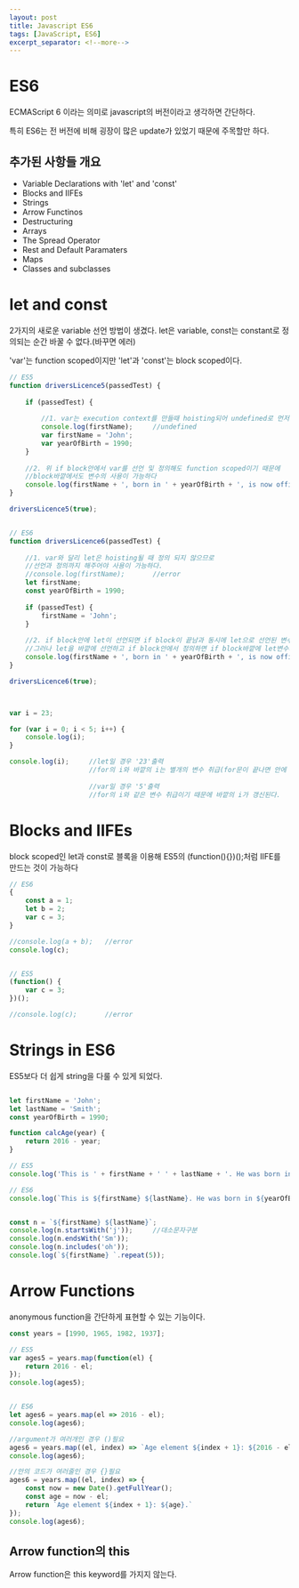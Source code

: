 ```yaml
---
layout: post
title: Javascript ES6
tags: [JavaScript, ES6]
excerpt_separator: <!--more-->
---
```


# ES6

ECMAScript 6 이라는 의미로 javascript의 버전이라고 생각하면 간단하다.

특히 ES6는 전 버전에 비해 굉장이 많은 update가 있었기 때문에 주목할만 하다.

<!--more-->

## 추가된 사항들 개요

- Variable Declarations with 'let' and 'const'
- Blocks and IIFEs
- Strings
- Arrow Functinos
- Destructuring
- Arrays
- The Spread Operator
- Rest and Default Paramaters
- Maps
- Classes and subclasses

# let and const

2가지의 새로운 variable 선언 방법이 생겼다. let은 variable, const는 constant로 정의되는 순간 바꿀 수 없다.(바꾸면 에러)

'var'는 function scoped이지만 'let'과 'const'는 block scoped이다.

```javascript
// ES5
function driversLicence5(passedTest) {
    
    if (passedTest) {
        
        //1. var는 execution context를 만들때 hoisting되어 undefined로 먼저 정의 된다.
        console.log(firstName);     //undefined
        var firstName = 'John';
        var yearOfBirth = 1990;
    }
    
    //2. 위 if block안에서 var를 선언 및 정의해도 function scoped이기 때문에
    //block바깥에서도 변수의 사용이 가능하다
    console.log(firstName + ', born in ' + yearOfBirth + ', is now officially allowed to drive a car.');
}

driversLicence5(true);


// ES6
function driversLicence6(passedTest) {
    
    //1. var와 달리 let은 hoisting될 때 정의 되지 않으므로
    //선언과 정의까지 해주어야 사용이 가능하다.
    //console.log(firstName);       //error
    let firstName;
    const yearOfBirth = 1990;
    
    if (passedTest) {
        firstName = 'John';
    }
    
    //2. if block안에 let이 선언되면 if block이 끝남과 동시에 let으로 선언된 변수들은 사라지기 때문에 이곳에선 사용이 불가하다.
    //그러나 let을 바깥에 선언하고 if block안에서 정의하면 if block바깥에 let변수가 존재하게 되므로 사용이 가능하다
    console.log(firstName + ', born in ' + yearOfBirth + ', is now officially allowed to drive a car.');
}

driversLicence6(true);



var i = 23;

for (var i = 0; i < 5; i++) {
    console.log(i);
}

console.log(i);     //let일 경우 '23'출력
                    //for의 i와 바깥의 i는 별개의 변수 취급(for문이 끝나면 안에 있는 let i는 사라지기 때문)
                    
                    //var일 경우 '5'출력
                    //for의 i와 같은 변수 취급이기 때문에 바깥의 i가 갱신된다.
```

# Blocks and IIFEs

block scoped인 let과 const로 블록을 이용해 ES5의 (function(){})();처럼 IIFE를 만드는 것이 가능하다

```javascript
// ES6
{
    const a = 1;
    let b = 2;
    var c = 3;
}

//console.log(a + b);   //error
console.log(c);


// ES5
(function() {
    var c = 3;
})();

//console.log(c);       //error
```

# Strings in ES6

ES5보다 더 쉽게 string을 다룰 수 있게 되었다.

```javascript

let firstName = 'John';
let lastName = 'Smith';
const yearOfBirth = 1990;

function calcAge(year) {
    return 2016 - year;
}

// ES5
console.log('This is ' + firstName + ' ' + lastName + '. He was born in ' + yearOfBirth + '. Today, he is ' + calcAge(yearOfBirth) + ' years old.');

// ES6
console.log(`This is ${firstName} ${lastName}. He was born in ${yearOfBirth}. Today, he is ${calcAge(yearOfBirth)} years old.`);


const n = `${firstName} ${lastName}`;
console.log(n.startsWith('j'));     //대소문자구분
console.log(n.endsWith('Sm'));
console.log(n.includes('oh'));
console.log(`${firstName} `.repeat(5));

```

# Arrow Functions

anonymous function을 간단하게 표현할 수 있는 기능이다.

```javascript
const years = [1990, 1965, 1982, 1937];

// ES5
var ages5 = years.map(function(el) {
    return 2016 - el;
});
console.log(ages5);


// ES6
let ages6 = years.map(el => 2016 - el);
console.log(ages6);

//argument가 여러개인 경우 ()필요
ages6 = years.map((el, index) => `Age element ${index + 1}: ${2016 - el}.`);
console.log(ages6);

//안의 코드가 여러줄인 경우 {}필요
ages6 = years.map((el, index) => {
    const now = new Date().getFullYear();
    const age = now - el;
    return `Age element ${index + 1}: ${age}.`
});
console.log(ages6);
```

## Arrow function의 this

Arrow function은 this keyword를 가지지 않는다.